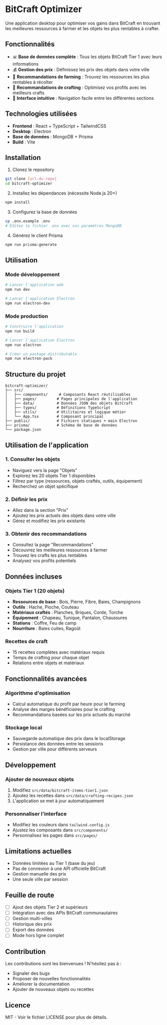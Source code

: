 # BitCraft Optimizer

Une application desktop pour optimiser vos gains dans BitCraft en trouvant les meilleures ressources à farmer et les objets les plus rentables à crafter.

## Fonctionnalités

- 📊 **Base de données complète** : Tous les objets BitCraft Tier 1 avec leurs informations
- 💰 **Gestion des prix** : Définissez les prix des objets dans votre ville
- 🌾 **Recommandations de farming** : Trouvez les ressources les plus rentables à récolter
- 🔨 **Recommandations de crafting** : Optimisez vos profits avec les meilleurs crafts
- 🎯 **Interface intuitive** : Navigation facile entre les différentes sections

## Technologies utilisées

- **Frontend** : React + TypeScript + TailwindCSS
- **Desktop** : Electron
- **Base de données** : MongoDB + Prisma
- **Build** : Vite

## Installation

1. Clonez le repository
```bash
git clone [url-du-repo]
cd bitcraft-optimizer
```

2. Installez les dépendances (nécessite Node.js 20+)
```bash
npm install
```

3. Configurez la base de données
```bash
cp .env.example .env
# Éditez le fichier .env avec vos paramètres MongoDB
```

4. Générez le client Prisma
```bash
npm run prisma:generate
```

## Utilisation

### Mode développement
```bash
# Lancer l'application web
npm run dev

# Lancer l'application Electron
npm run electron-dev
```

### Mode production
```bash
# Construire l'application
npm run build

# Lancer l'application Electron
npm run electron

# Créer un package distributable
npm run electron-pack
```

## Structure du projet

```
bitcraft-optimizer/
├── src/
│   ├── components/     # Composants React réutilisables
│   ├── pages/         # Pages principales de l'application
│   ├── data/          # Données JSON des objets BitCraft
│   ├── types/         # Définitions TypeScript
│   ├── utils/         # Utilitaires et logique métier
│   └── App.tsx        # Composant principal
├── public/            # Fichiers statiques + main Electron
├── prisma/            # Schéma de base de données
└── package.json
```

## Utilisation de l'application

### 1. Consulter les objets
- Naviguez vers la page "Objets"
- Explorez les 20 objets Tier 1 disponibles
- Filtrez par type (ressources, objets craftés, outils, équipement)
- Recherchez un objet spécifique

### 2. Définir les prix
- Allez dans la section "Prix"
- Ajoutez les prix actuels des objets dans votre ville
- Gérez et modifiez les prix existants

### 3. Obtenir des recommandations
- Consultez la page "Recommandations"
- Découvrez les meilleures ressources à farmer
- Trouvez les crafts les plus rentables
- Analysez vos profits potentiels

## Données incluses

### Objets Tier 1 (20 objets)
- **Ressources de base** : Bois, Pierre, Fibre, Baies, Champignons
- **Outils** : Hache, Pioche, Couteau
- **Matériaux craftés** : Planches, Briques, Corde, Torche
- **Équipement** : Chapeau, Tunique, Pantalon, Chaussures
- **Stations** : Coffre, Feu de camp
- **Nourriture** : Baies cuites, Ragoût

### Recettes de craft
- 15 recettes complètes avec matériaux requis
- Temps de crafting pour chaque objet
- Relations entre objets et matériaux

## Fonctionnalités avancées

### Algorithme d'optimisation
- Calcul automatique du profit par heure pour le farming
- Analyse des marges bénéficiaires pour le crafting
- Recommandations basées sur les prix actuels du marché

### Stockage local
- Sauvegarde automatique des prix dans le localStorage
- Persistance des données entre les sessions
- Gestion par ville pour différents serveurs

## Développement

### Ajouter de nouveaux objets
1. Modifiez `src/data/bitcraft-items-tier1.json`
2. Ajoutez les recettes dans `src/data/crafting-recipes.json`
3. L'application se met à jour automatiquement

### Personnaliser l'interface
- Modifiez les couleurs dans `tailwind.config.js`
- Ajustez les composants dans `src/components/`
- Personnalisez les pages dans `src/pages/`

## Limitations actuelles

- Données limitées au Tier 1 (base du jeu)
- Pas de connexion à une API officielle BitCraft
- Gestion manuelle des prix
- Une seule ville par session

## Feuille de route

- [ ] Ajout des objets Tier 2 et supérieurs
- [ ] Intégration avec des APIs BitCraft communautaires
- [ ] Gestion multi-villes
- [ ] Historique des prix
- [ ] Export des données
- [ ] Mode hors ligne complet

## Contribution

Les contributions sont les bienvenues ! N'hésitez pas à :
- Signaler des bugs
- Proposer de nouvelles fonctionnalités
- Améliorer la documentation
- Ajouter de nouveaux objets ou recettes

## Licence

MIT - Voir le fichier LICENSE pour plus de détails.